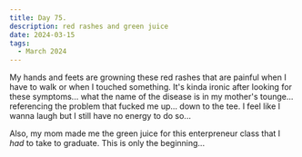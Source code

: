 ```yaml
---
title: Day 75.
description: red rashes and green juice
date: 2024-03-15
tags: 
  - March 2024
---
```


My hands and feets are growning these red rashes that are painful when I have to walk or when I touched something. It's kinda ironic after looking for these symptoms... what the name of the disease is in my mother's tounge... referencing the problem that fucked me up... down to the tee. I feel like I wanna laugh but I still have no energy to do so...

Also, my mom made me the green juice for this enterpreneur class that I *had* to take to graduate. This is only the beginning...